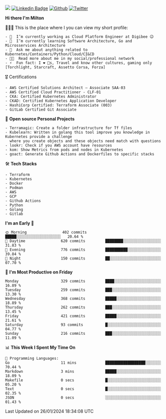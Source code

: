 ![](https://komarev.com/ghpvc/?username=miltlima&color=blueviolet) [![Linkedin Badge](https://img.shields.io/badge/-LinkedIn-blue?style=flat-square&logo=Linkedin&logoColor=white&link=https://www.linkedin.com/in/miltonlimaj/)](https://www.linkedin.com/in/miltonlimaj/) [![Github](https://img.shields.io/github/followers/miltlima?style=social)](https://github.com/miltlima?tab=followers) [![Twitter](https://img.shields.io/twitter/follow/milt_lima?style=social)](https://twitter.com/milt_lima)
 


     
**Hi there I'm Milton**

👨🏽‍💻 This is the place where I you can view my short profile:
```text
- 🔭  I’m currently working as Cloud Platform Engineer at Digibee 😉
- 🌱  I’m currently learning Software Architecture, Go and Microsservices Architecture
- 💬  Ask me about anything related to Kubernetes/Containers/Python/Cloud/CI&CD
- 👨‍💻  Read more about me in my social/professional network
- ⚡  Fun fact: I ❤️ 🐶s, Travel and know other cultures, gaming only [Torchlight, Starcraft, Assetto Corsa, Forza]
```
🎖 Certifications
```text
- AWS Certified Solutions Architect – Associate SAA-03
- AWS Certified Cloud Practitioner - CLF-01
- CKA: Certified Kubernetes Administrator
- CKAD: Certified Kubernetes Application Developer
- HashiCorp Certified: Terraform Associate (003)
- GitLab Certified Git Associate
```
📐 **Open source Personal Projects**

```text
- Terramagic: Create a folder infrastructure for Tf files
- Kubelearn: Written in golang this tool improve you knowledge in Kubernetes provide a challenge
  where you create objects and these objects need match with questions
- lookr: Check if you AWS account have resources
- kom: Show Metrics from pods and nodes in Kubernetes
- goact: Generate Github Actions and Dockerfiles to specific stacks
```
🛠 **Tech Stacks**

```text
- Terraform
- Kubernetes
- Docker
- Podman
- AWS
- GCP
- Github Actions
- Python
- Golang
- Gitlab
```         

<!--START_SECTION:waka-->
**I'm an Early 🐤** 

```text
🌞 Morning                402 commits         █████░░░░░░░░░░░░░░░░░░░░   20.64 % 
🌆 Daytime                620 commits         ████████░░░░░░░░░░░░░░░░░   31.83 % 
🌃 Evening                776 commits         ██████████░░░░░░░░░░░░░░░   39.84 % 
🌙 Night                  150 commits         ██░░░░░░░░░░░░░░░░░░░░░░░   07.70 % 
```
📅 **I'm Most Productive on Friday** 

```text
Monday                   329 commits         ████░░░░░░░░░░░░░░░░░░░░░   16.89 % 
Tuesday                  259 commits         ███░░░░░░░░░░░░░░░░░░░░░░   13.30 % 
Wednesday                368 commits         █████░░░░░░░░░░░░░░░░░░░░   18.89 % 
Thursday                 262 commits         ███░░░░░░░░░░░░░░░░░░░░░░   13.45 % 
Friday                   421 commits         █████░░░░░░░░░░░░░░░░░░░░   21.61 % 
Saturday                 93 commits          █░░░░░░░░░░░░░░░░░░░░░░░░   04.77 % 
Sunday                   216 commits         ███░░░░░░░░░░░░░░░░░░░░░░   11.09 % 
```


📊 **This Week I Spent My Time On** 

```text
💬 Programming Languages: 
Go                       11 mins             ██████████████████░░░░░░░   70.44 % 
Markdown                 3 mins              █████░░░░░░░░░░░░░░░░░░░░   18.09 % 
Makefile                 0 secs              █░░░░░░░░░░░░░░░░░░░░░░░░   05.20 % 
Text                     0 secs              █░░░░░░░░░░░░░░░░░░░░░░░░   02.35 % 
JSON                     0 secs              ░░░░░░░░░░░░░░░░░░░░░░░░░   01.43 % 
```


 Last Updated on 26/01/2024 18:34:08 UTC
<!--END_SECTION:waka-->
